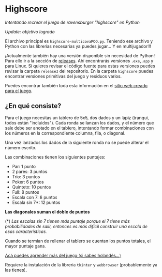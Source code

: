 # Highscore
*Intentando recrear el juego de ravensburger "highscore" en Python*

*Update: objetivo logrado*


El archivo principal es `highscore-multicovaPOO.py`. Teniendo ese archivo y Python con las librerías necesarias ya puedes jugar... Y en multijugador!!!

¡Actualmente también hay una versión disponible sin necesidad de Python! Para ello ir a la sección de [releases](https://github.com/jdelvalle2002/highscore/releases). Ahí encontrarás versiones `.exe`,`.app` y para Linux. Si quieres revisar el código fuente para estas versiones puedes revisar la carpeta `release3` del repositorio. En la carpeta `highscore` puedes encontrar versiones primitivas del juego y residuos varios.

Puedes encontrar también toda esta información en el [sitio web creado para el juego](https://highscore-on-python.netlify.app/).
## ¿En qué consiste?

Para el juego necesitas un tablero de 5x5, dos dados y un lápiz (tranqui, todos están "incluidos").
Cada ronda se lanzan los dados, y el número que sale debe ser anotado en el tablero, intentando formar combinaciones con los números en la correspondiente columna, fila, o diagonal.

Una vez lanzados los dados de la siguiente ronda no se puede alterar el número escrito.

Las combinaciones tienen los siguientes puntajes:
- Par: 1 punto
- 2 pares: 3 puntos
- Trio: 3 puntos
- Poker: 6 puntos
- Quinteto: 10 puntos
- Full: 8 puntos
- Escala con 7: 8 puntos
- Escala sin 7*: 12 puntos

**Las diagonales suman el doble de puntos**        

(*) *Las escalas sin 7 tienen más puntaje porque el 7 tiene más probabilidades de salir, entonces es más difícil construir una escala de esas características.*

Cuando se termian de rellenar el tablero se cuentan los puntos totales, el mayor puntaje gana.

[Acá puedes aprender más del juego (si sabes holandés...)](https://www.libble.eu/ravensburger-high-score/c582698/)



Requiere la instalación de la libreria `tkinter` y `webbrowser` (probablemente ya las tienes).


